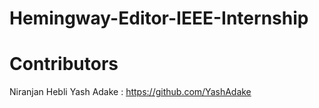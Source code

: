 # Hemingway-Editor-IEEE-Internship
# Contributors
Niranjan Hebli
Yash Adake : https://github.com/YashAdake
